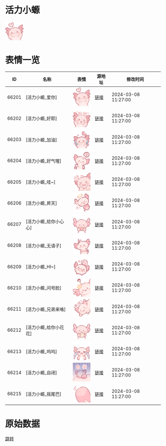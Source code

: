 # 活力小螈

<img src="./cover.png" height="60" alt="cover" />

# 表情一览

|ID|名称|表情|源地址|修改时间|
|----|----|----|----|----|
|66201|[活力小螈_爱你]|<img src="./pic/066201_%5B活力小螈_爱你%5D.png" height="60" alt="爱你"/>|[链接](https://i0.hdslb.com/bfs/garb/027b1bf62122bd6eed19ee964ba415e3aa043cc5.png)|2024-03-08 11:27:00|
|66202|[活力小螈_好耶]|<img src="./pic/066202_%5B活力小螈_好耶%5D.png" height="60" alt="好耶"/>|[链接](https://i0.hdslb.com/bfs/garb/2b3603a0f29a1c4079ca16ee1c38a286e95c45d4.png)|2024-03-08 11:27:00|
|66203|[活力小螈_加油]|<img src="./pic/066203_%5B活力小螈_加油%5D.png" height="60" alt="加油"/>|[链接](https://i0.hdslb.com/bfs/garb/4ffc27798fb71389f7a7d225d7d53338798f0ade.png)|2024-03-08 11:27:00|
|66204|[活力小螈_好气喔]|<img src="./pic/066204_%5B活力小螈_好气喔%5D.png" height="60" alt="好气喔"/>|[链接](https://i0.hdslb.com/bfs/garb/a9ef5cdb0b82dce470758430b25bdc09461f0137.png)|2024-03-08 11:27:00|
|66205|[活力小螈_哇~]|<img src="./pic/066205_%5B活力小螈_哇~%5D.png" height="60" alt="哇~"/>|[链接](https://i0.hdslb.com/bfs/garb/e804dee9d57ae0a3b7ff3994e7e5234c3de55216.png)|2024-03-08 11:27:00|
|66206|[活力小螈_昇天]|<img src="./pic/066206_%5B活力小螈_昇天%5D.png" height="60" alt="昇天"/>|[链接](https://i0.hdslb.com/bfs/garb/c416a5328c7cb954958682c3ce3953a0fedc9dbf.png)|2024-03-08 11:27:00|
|66207|[活力小螈_给你小心心]|<img src="./pic/066207_%5B活力小螈_给你小心心%5D.png" height="60" alt="给你小心心"/>|[链接](https://i0.hdslb.com/bfs/garb/9464d8f46bf7c8ca89b3a65b8e303da6c22a7d9f.png)|2024-03-08 11:27:00|
|66208|[活力小螈_无语子]|<img src="./pic/066208_%5B活力小螈_无语子%5D.png" height="60" alt="无语子"/>|[链接](https://i0.hdslb.com/bfs/garb/f5c54b8abaf04a467cbd6d24b7194a34a585e24a.png)|2024-03-08 11:27:00|
|66209|[活力小螈_HI~]|<img src="./pic/066209_%5B活力小螈_HI~%5D.png" height="60" alt="HI~"/>|[链接](https://i0.hdslb.com/bfs/garb/0a0c49ab70035e56d938df4a2f2bf725fa53434f.png)|2024-03-08 11:27:00|
|66210|[活力小螈_问号脸]|<img src="./pic/066210_%5B活力小螈_问号脸%5D.png" height="60" alt="问号脸"/>|[链接](https://i0.hdslb.com/bfs/garb/ad7a0ec5a546a9a46828245078eb0452048fa5be.png)|2024-03-08 11:27:00|
|66211|[活力小螈_兄弟来咯]|<img src="./pic/066211_%5B活力小螈_兄弟来咯%5D.png" height="60" alt="兄弟来咯"/>|[链接](https://i0.hdslb.com/bfs/garb/267ed20ff513d0d66ac752c3519fe3337f54468a.png)|2024-03-08 11:27:00|
|66212|[活力小螈_给你小花花]|<img src="./pic/066212_%5B活力小螈_给你小花花%5D.png" height="60" alt="给你小花花"/>|[链接](https://i0.hdslb.com/bfs/garb/1d339450e9cd7a6a6e98b19670b4f35f16216743.png)|2024-03-08 11:27:00|
|66213|[活力小螈_呜呜]|<img src="./pic/066213_%5B活力小螈_呜呜%5D.png" height="60" alt="呜呜"/>|[链接](https://i0.hdslb.com/bfs/garb/e217ea98bd583eda80eed9e22bf47ea12f14c921.png)|2024-03-08 11:27:00|
|66214|[活力小螈_自闭]|<img src="./pic/066214_%5B活力小螈_自闭%5D.png" height="60" alt="自闭"/>|[链接](https://i0.hdslb.com/bfs/garb/47ea1fd4eb55d22f49f1f77869a233cb597e58c9.png)|2024-03-08 11:27:00|
|66215|[活力小螈_摇尾巴]|<img src="./pic/066215_%5B活力小螈_摇尾巴%5D.png" height="60" alt="摇尾巴"/>|[链接](https://i0.hdslb.com/bfs/garb/8b0c7b4c017a8414e4efb29cef7eb065929eba2f.png)|2024-03-08 11:27:00|

# 原始数据

[跳转](./raw.json)

